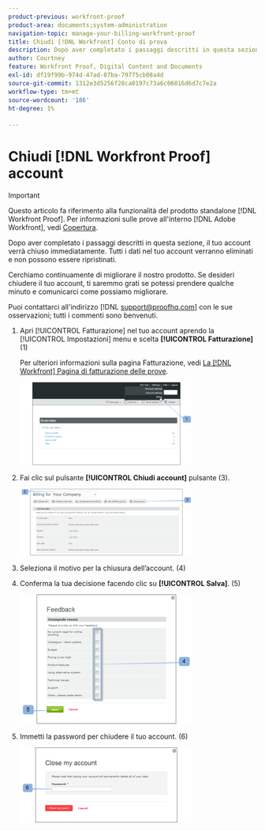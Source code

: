 ```yaml
---
product-previous: workfront-proof
product-area: documents;system-administration
navigation-topic: manage-your-billing-workfront-proof
title: Chiudi [!DNL Workfront] Conto di prova
description: Dopo aver completato i passaggi descritti in questa sezione, il tuo account verrà chiuso immediatamente. Tutti i dati nel tuo account verranno eliminati e non possono essere ripristinati.
author: Courtney
feature: Workfront Proof, Digital Content and Documents
exl-id: df19f99b-974d-47ad-87ba-79775cb08a4d
source-git-commit: 1312e3d5256f28ca0197c73a6c06016d6d7c7e2a
workflow-type: tm+mt
source-wordcount: '186'
ht-degree: 1%

---
```


# Chiudi [!DNL Workfront Proof] account

>[!IMPORTANT]
>
>Questo articolo fa riferimento alla funzionalità del prodotto standalone [!DNL Workfront Proof]. Per informazioni sulle prove all&#39;interno [!DNL Adobe Workfront], vedi [Copertura](../../../review-and-approve-work/proofing/proofing.md).

Dopo aver completato i passaggi descritti in questa sezione, il tuo account verrà chiuso immediatamente. Tutti i dati nel tuo account verranno eliminati e non possono essere ripristinati.

Cerchiamo continuamente di migliorare il nostro prodotto. Se desideri chiudere il tuo account, ti saremmo grati se potessi prendere qualche minuto e comunicarci come possiamo migliorare.

Puoi contattarci all&#39;indirizzo [!DNL support@proofhq.com] con le sue osservazioni; tutti i commenti sono benvenuti.

1. Apri [!UICONTROL Fatturazione] nel tuo account aprendo la [!UICONTROL Impostazioni] menu e scelta **[!UICONTROL Fatturazione]** (1)

   Per ulteriori informazioni sulla pagina Fatturazione, vedi [La [!DNL Workfront] Pagina di fatturazione delle prove](../../../workfront-proof/wp-billingsettings/manage-your-billing/wp-billing-page.md).

   ![](assets/upgradesdowngrades-billing-settings-350x168.png)

1. Fai clic sul pulsante **[!UICONTROL Chiudi account]** pulsante (3).

   ![Billing_-_close_your_account.png](assets/billing---close-your-account-350x135.png)

1. Seleziona il motivo per la chiusura dell’account. (4)
1. Conferma la tua decisione facendo clic su **[!UICONTROL Salva]**. (5)

   ![Close_Account_-_pop-up.png](assets/close-account---pop-up-350x262.png)

1. Immetti la password per chiudere il tuo account. (6)

   ![Close_Account_-_password_pop-up.png](assets/close-account---password-pop-up-350x152.png)
